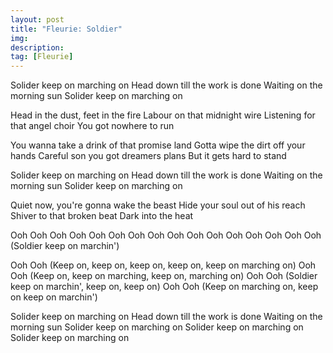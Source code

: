 ```yaml
---
layout: post
title: "Fleurie: Soldier"
img: 
description: 
tag: [Fleurie]
---
```


Solider keep on marching on
Head down till the work is done
Waiting on the morning sun
Solider keep on marching on

Head in the dust, feet in the fire
Labour on that midnight wire
Listening for that angel choir
You got nowhere to run

You wanna take a drink of that promise land
Gotta wipe the dirt off your hands
Careful son you got dreamers plans
But it gets hard to stand

Solider keep on marching on
Head down till the work is done
Waiting on the morning sun
Solider keep on marching on

Quiet now, you're gonna wake the beast
Hide your soul out of his reach
Shiver to that broken beat
Dark into the heat

Ooh Ooh
Ooh Ooh
Ooh Ooh
Ooh Ooh
Ooh Ooh
Ooh Ooh
Ooh Ooh
Ooh Ooh (Soldier keep on marchin')

Ooh Ooh
(Keep on, keep on, keep on, keep on, keep on marching on)
Ooh Ooh
(Keep on, keep on marching, keep on, marching on)
Ooh Ooh
(Soldier keep on marchin', keep on, keep on)
Ooh Ooh
(Keep on marching on, keep on keep on marchin')

Solider keep on marching on
Head down till the work is done
Waiting on the morning sun
Solider keep on marching on
Solider keep on marching on
Solider keep on marching on

